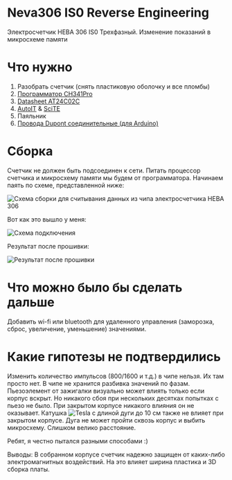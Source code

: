 # Neva306 IS0 Reverse Engineering
Электросчетчик НЕВА 306 IS0 Трехфазный. Изменение показаний в микросхеме памяти

# Что нужно
1. Разобрать счетчик (снять пластиковую оболочку и все пломбы)
2. [Программатор CH341Pro](https://alexeysmirnov74.github.io/Neva306IS0ReverseEngineering/Images/ch341a.jpg "Программатор CH341Pro")
3. [Datasheet AT24C02C](https://alexeysmirnov74.github.io/Neva306IS0ReverseEngineering/DOCS/AT24C02C-PUM-Atmel-datasheet.pdf "Datasheet AT24C02C")
3. [AutoIT](https://www.autoitscript.com/site/wp-content/uploads/2013/02/download_autoit_106x51@2x.png "AutoIT") & [SciTE](https://www.autoitscript.com/cgi-bin/getfile.pl?../autoit3/scite/download/SciTE4AutoIt3.exe "SciTE")
4. Паяльник
5. [Провода Dupont соединительные (для Arduino)](https://alexeysmirnov74.github.io/Neva306IS0ReverseEngineering/Images/40PCS-Dupont-wire-jumper-cables-20cm-2.jpg "Провода Dupont соединительные (для Arduino)")

# Сборка
Счетчик не должен быть подсоединен к сети. Питать процессор счетчика и микросхему памяти мы будем от программатора. Начинаем паять по схеме, представленной ниже:


![Схема сборки для считывания данных из чипа электросчетчика НЕВА 306](https://alexeysmirnov74.github.io/Neva306IS0ReverseEngineering/Images/PinOutCh341a-Neva306ISO.fw.png "Схема сборки для считывания данных из чипа электросчетчика НЕВА 306")


Вот как это вышло у меня:

![Схема подключения](https://alexeysmirnov74.github.io/Neva306IS0ReverseEngineering/Images/begin.jpg "Схема подключения")

Результат после прошивки:

![Результат после прошивки](https://alexeysmirnov74.github.io/Neva306IS0ReverseEngineering/Images/result.jpg "Результат после прошивки")

# Что можно было бы сделать дальше
Добавить wi-fi или bluetooth для удаленного управления (заморозка, сброс, увеличение, уменьшение) значениями.

# Какие гипотезы не подтвердились
Изменить количество импульсов (800/1600 и т.д.) в чипе нельзя. Их там просто нет. 
В чипе не хранится разбивка значений по фазам.
Пьезоэлемент от зажигалки визуально может влиять только если корпус вскрыт. Но никакого сбоя при нескольких десятках попытках с пьезо не было. При закрытом корпусе никакого влияния он не оказывает. 
Катушка ![Tesla](https://alexeysmirnov74.github.io/Neva306IS0ReverseEngineering/Images/DC-12-30-ZVS-Tesla-flyback-driver-SGTC-Marx.jpg "Tesla") с длиной дуги до 10 см также не влияет при закрытом корпусе. Дуга не может пройти сквозь корпус и выбить микросхему. Слишком велико расстояние. 

Ребят, я честно пытался разными способами :)

Выводы: В собранном корпусе счетчик надежно защищен от каких-либо электромагнитных воздействий. На это влияет ширина пластика и 3D сборка платы. 
